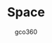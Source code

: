 ---
title: Space
author: gco360
description_markdown: >-
   lets leave #earth and go to #space 
github: https://github.com/gco360/
download: https://github.com/gco360/space-theme
demo: https://cdn.rawgit.com/gco360/space-theme/master/space.theme.css
support: https://discord.gg/6fXRKyx
tags:
images:
  - name: Space Preview
    image: https://i.imgur.com/NecinsE.jpg
  - name: Space Preview - Plugins Settings Page
    image: https://i.imgur.com/LuX6jF6.jpg
  - name: Space Preview - Voice Settings Page
    image: https://i.imgur.com/BBZvN23.jpg
  - name: Space Preview - Friends Page
    image: https://i.imgur.com/1Vowhkk.jpg
layout: product
---